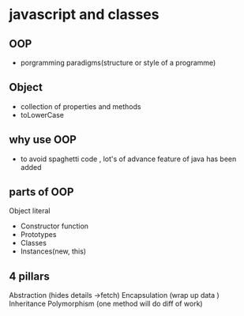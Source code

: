 # javascript and classes 

## OOP 
- porgramming paradigms(structure or style of a programme)

## Object
- collection of properties and methods 
- toLowerCase

## why use OOP
- to avoid spaghetti code , lot's of advance feature of java has been added 


## parts of OOP
Object literal

- Constructor function
- Prototypes
- Classes
- Instances(new, this)


## 4 pillars
Abstraction (hides details ->fetch)
Encapsulation (wrap up data )
Inheritance
Polymorphism (one method will do diff of work)



